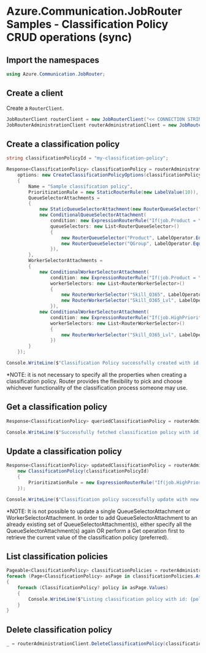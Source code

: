 # Azure.Communication.JobRouter Samples - Classification Policy CRUD operations (sync)

## Import the namespaces

```C# Snippet:Azure_Communication_JobRouter_Tests_Samples_UsingStatements
using Azure.Communication.JobRouter;
```

## Create a client

Create a `RouterClient`.

```C# Snippet:Azure_Communication_JobRouter_Tests_Samples_CreateClient
JobRouterClient routerClient = new JobRouterClient("<< CONNECTION STRING >>");
JobRouterAdministrationClient routerAdministrationClient = new JobRouterAdministrationClient("<< CONNECTION STRING >>");
```

## Create a classification policy

```C# Snippet:Azure_Communication_JobRouter_Tests_Samples_Crud_CreateClassificationPolicy
string classificationPolicyId = "my-classification-policy";

Response<ClassificationPolicy> classificationPolicy = routerAdministrationClient.CreateClassificationPolicy(
    options: new CreateClassificationPolicyOptions(classificationPolicyId)
    {
        Name = "Sample classification policy",
        PrioritizationRule = new StaticRouterRule(new LabelValue(10)),
        QueueSelectorAttachments =
        {
            new StaticQueueSelectorAttachment(new RouterQueueSelector("Region", LabelOperator.Equal, new LabelValue("NA"))),
            new ConditionalQueueSelectorAttachment(
                condition: new ExpressionRouterRule("If(job.Product = \"O365\", true, false)"),
                queueSelectors: new List<RouterQueueSelector>()
                {
                    new RouterQueueSelector("Product", LabelOperator.Equal, new LabelValue("O365")),
                    new RouterQueueSelector("QGroup", LabelOperator.Equal, new LabelValue("NA_O365"))
                }),
        },
        WorkerSelectorAttachments =
        {
            new ConditionalWorkerSelectorAttachment(
                condition: new ExpressionRouterRule("If(job.Product = \"O365\", true, false)"),
                workerSelectors: new List<RouterWorkerSelector>()
                {
                    new RouterWorkerSelector("Skill_O365", LabelOperator.Equal, new LabelValue(true)),
                    new RouterWorkerSelector("Skill_O365_Lvl", LabelOperator.GreaterThanEqual, new LabelValue(1))
                }),
            new ConditionalWorkerSelectorAttachment(
                condition: new ExpressionRouterRule("If(job.HighPriority = \"true\", true, false)"),
                workerSelectors: new List<RouterWorkerSelector>()
                {
                    new RouterWorkerSelector("Skill_O365_Lvl", LabelOperator.GreaterThanEqual, new LabelValue(10))
                })
        }
    });

Console.WriteLine($"Classification Policy successfully created with id: {classificationPolicy.Value.Id}");
```

*NOTE: it is not necessary to specify all the properties when creating a classification policy. Router provides the flexibility to pick and choose whichever functionality of the classification process someone may use.

## Get a classification policy

```C# Snippet:Azure_Communication_JobRouter_Tests_Samples_Crud_GetClassificationPolicy
Response<ClassificationPolicy> queriedClassificationPolicy = routerAdministrationClient.GetClassificationPolicy(classificationPolicyId);

Console.WriteLine($"Successfully fetched classification policy with id: {queriedClassificationPolicy.Value.Id}");
```

## Update a classification policy

```C# Snippet:Azure_Communication_JobRouter_Tests_Samples_Crud_UpdateClassificationPolicy
Response<ClassificationPolicy> updatedClassificationPolicy = routerAdministrationClient.UpdateClassificationPolicy(
    new ClassificationPolicy(classificationPolicyId)
    {
        PrioritizationRule = new ExpressionRouterRule("If(job.HighPriority = \"true\", 50, 10)")
    });

Console.WriteLine($"Classification policy successfully update with new prioritization rule. RuleType: {updatedClassificationPolicy.Value.PrioritizationRule.Kind}");
```

*NOTE: It is not possible to update a single QueueSelectorAttachment or WorkerSelectorAttachment. In order to add QueueSelectorAttachment to an already existing set of QueueSelectorAttachment(s), either specify all the QueueSelectorAttachment(s) again OR perform a Get operation first to retrieve the current value of the classification policy (preferred).

## List classification policies

```C# Snippet:Azure_Communication_JobRouter_Tests_Samples_Crud_GetClassificationPolicies
Pageable<ClassificationPolicy> classificationPolicies = routerAdministrationClient.GetClassificationPolicies();
foreach (Page<ClassificationPolicy> asPage in classificationPolicies.AsPages(pageSizeHint: 10))
{
    foreach (ClassificationPolicy? policy in asPage.Values)
    {
        Console.WriteLine($"Listing classification policy with id: {policy.Id}");
    }
}
```

## Delete classification policy

```C# Snippet:Azure_Communication_JobRouter_Tests_Samples_Crud_DeleteClassificationPolicy
_ = routerAdministrationClient.DeleteClassificationPolicy(classificationPolicyId);
```
